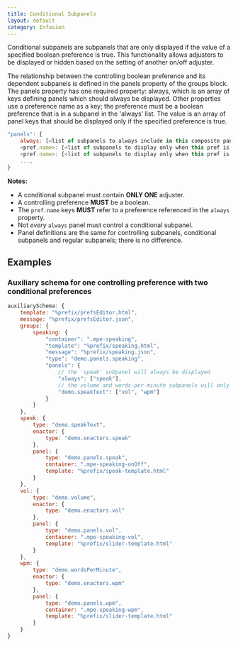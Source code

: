 ```yaml
---
title: Conditional Subpanels
layout: default
category: Infusion
---
```


Conditional subpanels are subpanels that are only displayed if the value of a specified boolean preference is true. This functionality allows adjusters to be displayed or hidden based on the setting of another on/off adjuster.

The relationship between the controlling boolean preference and its dependent subpanels is defined in the panels property of the groups block. The panels property has one required property: always, which is an array of keys defining panels which should always be displayed. Other properties use a preference name as a key; the preference must be a boolean preference that is in a subpanel in the 'always' list. The value is an array of panel keys that should be displayed only if the specified preference is true.

```javascript
"panels": {
    always: [<list of subpanels to always include in this composite panel; must contain at least one>], // required
    <pref.name>: [<list of subpanels to display only when this pref is on>], // optional
    <pref.name>: [<list of subpanels to display only when this pref is on>],
    ...,
}
```

**Notes:**

* A conditional subpanel must contain **ONLY ONE** adjuster.
* A controlling preference **MUST** be a boolean.
* The `pref.name` keys **MUST** refer to a preference referenced in the `always` property.
* Not _every_ `always` panel must control a conditional subpanel.
* Panel definitions are the same for controlling subpanels, conditional subpanels and regular subpanels; there is no difference.

## Examples ##

### Auxiliary schema for one controlling preference with two conditional preferences ###

```javascript
auxiliarySchema: {
    template: "%prefix/prefsEditor.html",
    message: "%prefix/prefsEditor.json",
    groups: {
        speaking: {
            "container": ".mpe-speaking",
            "template": "%prefix/speaking.html",
            "message": "%prefix/speaking.json",
            "type": "demo.panels.speaking",
            "panels": {
                // the 'speak' subpanel will always be displayed
                "always": ["speak"],
                // the volume and words-per-minute subpanels will only display when 'speak' is true
                "demo.speakText": ["vol", "wpm"]
            }
        }
    },
    speak: {
        type: "demo.speakText",
        enactor: {
            type: "demo.enactors.speak"
        },
        panel: {
            type: "demo.panels.speak",
            container: ".mpe-speaking-onOff",
            template: "%prefix/speak-template.html"
        }
    },
    vol: {
        type: "demo.volume",
        enactor: {
            type: "demo.enactors.vol"
        },
        panel: {
            type: "demo.panels.vol",
            container: ".mpe-speaking-vol",
            template: "%prefix/slider-template.html"
        }
    },
    wpm: {
        type: "demo.wordsPerMinute",
        enactor: {
            type: "demo.enactors.wpm"
        },
        panel: {
            type: "demo.panels.wpm",
            container: ".mpe-speaking-wpm",
            template: "%prefix/slider-template.html"
        }
    }
}
```
